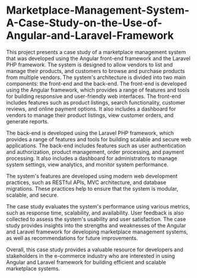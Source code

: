 # Marketplace-Management-System-A-Case-Study-on-the-Use-of-Angular-and-Laravel-Framework
This project presents a case study of a marketplace management system that was developed using the Angular front-end framework and the Laravel PHP framework. The system is designed to allow vendors to list and manage their products, and customers to browse and purchase products from multiple vendors.
The system's architecture is divided into two main components: the front-end and the back-end. The front-end is developed using the Angular framework, which provides a range of features and tools for building responsive and user-friendly web interfaces. The front-end includes features such as product listings, search functionality, customer reviews, and online payment options. It also includes a dashboard for vendors to manage their product listings, view customer orders, and generate reports.

The back-end is developed using the Laravel PHP framework, which provides a range of features and tools for building scalable and secure web applications. The back-end includes features such as user authentication and authorization, product management, order processing, and payment processing. It also includes a dashboard for administrators to manage system settings, view analytics, and monitor system performance.

The system's features are developed using modern web development practices, such as RESTful APIs, MVC architecture, and database migrations. These practices help to ensure that the system is modular, scalable, and secure.

The case study evaluates the system's performance using various metrics, such as response time, scalability, and availability. User feedback is also collected to assess the system's usability and user satisfaction. The case study provides insights into the strengths and weaknesses of the Angular and Laravel framework for developing marketplace management systems, as well as recommendations for future improvements.

Overall, this case study provides a valuable resource for developers and stakeholders in the e-commerce industry who are interested in using Angular and Laravel framework for building efficient and scalable marketplace systems.
